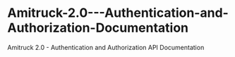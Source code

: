 # Amitruck-2.0---Authentication-and-Authorization-Documentation

Amitruck 2.0 - Authentication and Authorization API Documentation
